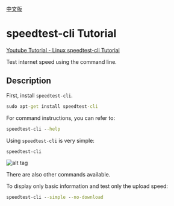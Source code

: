 [中文版](README.md)

# speedtest-cli Tutorial

[Youtube Tutorial - Linux speedtest-cli Tutorial](https://youtu.be/qOJdGSxHj6Q)

Test internet speed using the command line.

## Description

First, install `speedtest-cli`.

```cmd
sudo apt-get install speedtest-cli
```

For command instructions, you can refer to:

```cmd
speedtest-cli --help
```

Using `speedtest-cli` is very simple:

```cmd
speedtest-cli
```

![alt tag](https://i.imgur.com/bloPnpf.png)

There are also other commands available.

To display only basic information and test only the upload speed:

```cmd
speedtest-cli --simple --no-download
